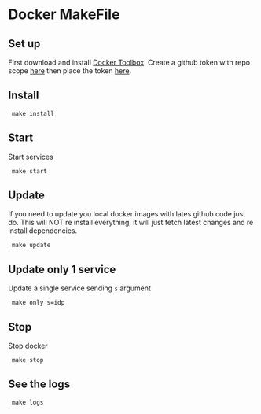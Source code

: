 # Docker MakeFile

## Set up

First download and install [Docker Toolbox](https://www.docker.com/products/docker-toolbox).
Create a github token with repo scope [here](https://github.com/settings/tokens) then place the token [here](https://github.com/narcisoguillen/docker-dev-jobs/blob/master/makefile#L2).

## Install

     make install

## Start

Start services

     make start

## Update

If you need to update you local docker images with lates github code just do. This will NOT re install everything, it will just fetch latest changes and re install dependencies.

     make update

## Update only 1 service

Update a single service sending `s` argument

     make only s=idp

## Stop

Stop docker

     make stop

## See the logs

     make logs
